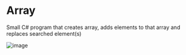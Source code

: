 # Array

Small C# program that creates array, adds elements to that array and replaces searched element(s)

![image](https://user-images.githubusercontent.com/3512401/206919768-e815c042-1b34-4fef-ad67-94e873db7f72.png)
